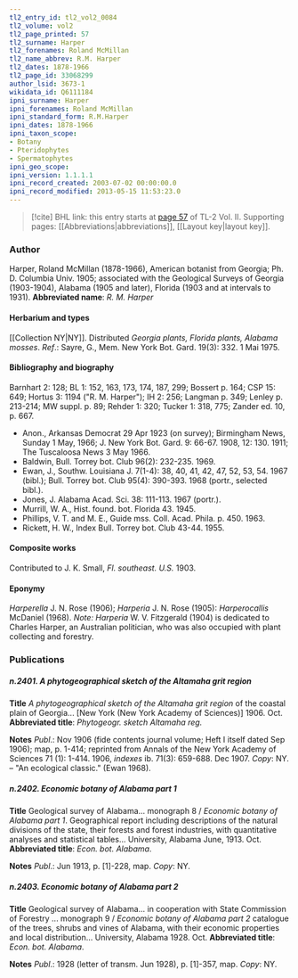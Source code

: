 ```yaml
---
tl2_entry_id: tl2_vol2_0084
tl2_volume: vol2
tl2_page_printed: 57
tl2_surname: Harper
tl2_forenames: Roland McMillan
tl2_name_abbrev: R.M. Harper
tl2_dates: 1878-1966
tl2_page_id: 33068299
author_lsid: 3673-1
wikidata_id: Q6111184
ipni_surname: Harper
ipni_forenames: Roland McMillan
ipni_standard_form: R.M.Harper
ipni_dates: 1878-1966
ipni_taxon_scope: 
- Botany
- Pteridophytes
- Spermatophytes
ipni_geo_scope: 
ipni_version: 1.1.1.1
ipni_record_created: 2003-07-02 00:00:00.0
ipni_record_modified: 2013-05-15 11:53:23.0
---
```



> [!cite] BHL link: this entry starts at [page 57](https://www.biodiversitylibrary.org/page/33068299) of TL-2 Vol. II.
> Supporting pages: [[Abbreviations|abbreviations]], [[Layout key|layout key]].

### Author

Harper, Roland McMillan (1878-1966), American botanist from Georgia; Ph. D. Columbia Univ. 1905; associated with the Geological Surveys of Georgia (1903-1904), Alabama (1905 and later), Florida (1903 and at intervals to 1931). 
**Abbreviated name**: *R. M. Harper*

#### Herbarium and types

[[Collection NY|NY]]. Distributed *Georgia plants, Florida plants, Alabama mosses*.
*Ref*.: Sayre, G., Mem. New York Bot. Gard. 19(3): 332. 1 Mai 1975.

#### Bibliography and biography

Barnhart 2: 128; BL 1: 152, 163, 173, 174, 187, 299; Bossert p. 164; CSP 15: 649; Hortus 3: 1194 ("R. M. Harper"); IH 2: 256; Langman p. 349; Lenley p. 213-214; MW suppl. p. 89; Rehder 1: 320; Tucker 1: 318, 775; Zander ed. 10, p. 667.
- Anon., Arkansas Democrat 29 Apr 1923 (on survey); Birmingham News, Sunday 1 May, 1966; J. New York Bot. Gard. 9: 66-67. 1908, 12: 130. 1911; The Tuscaloosa News 3 May 1966.
- Baldwin, Bull. Torrey bot. Club 96(2): 232-235. 1969.
- Ewan, J., Southw. Louisiana J. 7(1-4): 38, 40, 41, 42, 47, 52, 53, 54. 1967 (bibl.); Bull. Torrey bot. Club 95(4): 390-393. 1968 (portr., selected bibl.).
- Jones, J. Alabama Acad. Sci. 38: 111-113. 1967 (portr.).
- Murrill, W. A., Hist. found. bot. Florida 43. 1945.
- Phillips, V. T. and M. E., Guide mss. Coll. Acad. Phila. p. 450. 1963.
- Rickett, H. W., Index Bull. Torrey bot. Club 43-44. 1955.

#### Composite works

Contributed to J. K. Small, *Fl. southeast. U.S.* 1903.

#### Eponymy

*Harperella* J. N. Rose (1906); *Harperia* J. N. Rose (1905): *Harperocallis* McDaniel (1968). *Note: Harperia* W. V. Fitzgerald (1904) is dedicated to Charles Harper, an Australian politician, who was also occupied with plant collecting and forestry.

### Publications

##### n.2401. A phytogeographical sketch of the Altamaha grit region

**Title**
*A phytogeographical sketch of the Altamaha grit region* of the coastal plain of Georgia... \[New York (New York Academy of Sciences)\] 1906. Oct.
**Abbreviated title**: *Phytogeogr. sketch Altamaha reg.*

**Notes**
*Publ*.: Nov 1906 (fide contents journal volume; Heft I itself dated Sep 1906); map, p. 1-414; reprinted from Annals of the New York Academy of Sciences 71 (1): 1-414. 1906, *indexes* ib. 71(3): 659-688. Dec 1907. *Copy*: NY. – "An ecological classic." (Ewan 1968).

##### n.2402. Economic botany of Alabama part 1

**Title**
Geological survey of Alabama... monograph 8 / *Economic botany of Alabama part 1*. Geographical report including descriptions of the natural divisions of the state, their forests and forest industries, with quantitative analyses and statistical tables... University, Alabama June, 1913. Oct.
**Abbreviated title**: *Econ. bot. Alabama*.

**Notes**
*Publ*.: Jun 1913, p. \[1\]-228, map. *Copy*: NY.

##### n.2403. Economic botany of Alabama part 2

**Title**
Geological survey of Alabama... in cooperation with State Commission of Forestry ... monograph 9 / *Economic botany of Alabama part 2* catalogue of the trees, shrubs and vines of Alabama, with their economic properties and local distribution... University, Alabama 1928. Oct.
**Abbreviated title**: *Econ. bot. Alabama*.

**Notes**
*Publ*.: 1928 (letter of transm. Jun 1928), p. \[1\]-357, map. *Copy*: NY.

